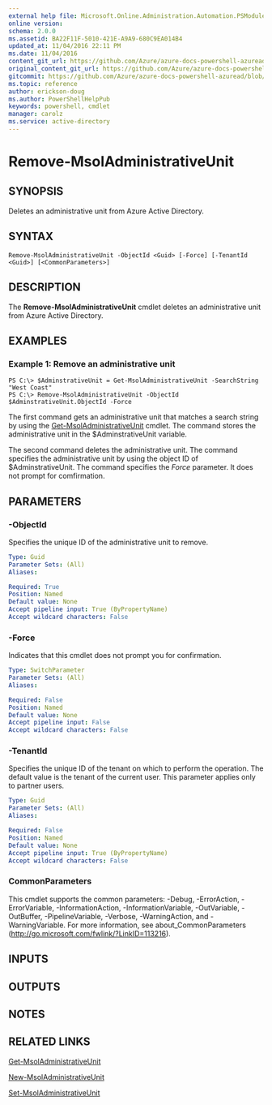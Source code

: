 ```yaml
---
external help file: Microsoft.Online.Administration.Automation.PSModule.dll-Help.xml
online version:
schema: 2.0.0
ms.assetid: BA22F11F-5010-421E-A9A9-680C9EA014B4
updated_at: 11/04/2016 22:11 PM
ms.date: 11/04/2016
content_git_url: https://github.com/Azure/azure-docs-powershell-azuread/blob/Rodejo-5-9/Azure%20AD%20Cmdlets/MSOnline/v1/Remove-MsolAdministrativeUnit.md
original_content_git_url: https://github.com/Azure/azure-docs-powershell-azuread/blob/Rodejo-5-9/Azure%20AD%20Cmdlets/MSOnline/v1/Remove-MsolAdministrativeUnit.md
gitcommit: https://github.com/Azure/azure-docs-powershell-azuread/blob/3c22ad9f927dcfe00a363b1a2c343fc086da2ac5
ms.topic: reference
author: erickson-doug
ms.author: PowerShellHelpPub
keywords: powershell, cmdlet
manager: carolz
ms.service: active-directory
---
```


# Remove-MsolAdministrativeUnit

## SYNOPSIS
Deletes an administrative unit from Azure Active Directory.

## SYNTAX

```
Remove-MsolAdministrativeUnit -ObjectId <Guid> [-Force] [-TenantId <Guid>] [<CommonParameters>]
```

## DESCRIPTION
The **Remove-MsolAdministrativeUnit** cmdlet deletes an administrative unit from Azure Active Directory.

## EXAMPLES

### Example 1: Remove an administrative unit

```
PS C:\> $AdminstrativeUnit = Get-MsolAdministrativeUnit -SearchString "West Coast"
PS C:\> Remove-MsolAdministrativeUnit -ObjectId $AdminstrativeUnit.ObjectId -Force
```

The first command gets an administrative unit that matches a search string by using the [Get-MsolAdministrativeUnit](./Get-MsolAdministrativeUnit.md) cmdlet.
The command stores the administrative unit in the $AdminstrativeUnit variable.

The second command deletes the administrative unit.
The command specifies the administrative unit by using the object ID of $AdminstrativeUnit.
The command specifies the _Force_ parameter.
It does not prompt for comfirmation.


## PARAMETERS

### -ObjectId
Specifies the unique ID of the administrative unit to remove.

```yaml
Type: Guid
Parameter Sets: (All)
Aliases:

Required: True
Position: Named
Default value: None
Accept pipeline input: True (ByPropertyName)
Accept wildcard characters: False
```

### -Force
Indicates that this cmdlet does not prompt you for confirmation.

```yaml
Type: SwitchParameter
Parameter Sets: (All)
Aliases:

Required: False
Position: Named
Default value: None
Accept pipeline input: False
Accept wildcard characters: False
```

### -TenantId
Specifies the unique ID of the tenant on which to perform the operation.
The default value is the tenant of the current user.
This parameter applies only to partner users.

```yaml
Type: Guid
Parameter Sets: (All)
Aliases:

Required: False
Position: Named
Default value: None
Accept pipeline input: True (ByPropertyName)
Accept wildcard characters: False
```

### CommonParameters
This cmdlet supports the common parameters: -Debug, -ErrorAction, -ErrorVariable, -InformationAction, -InformationVariable, -OutVariable, -OutBuffer, -PipelineVariable, -Verbose, -WarningAction, and -WarningVariable. For more information, see about_CommonParameters (http://go.microsoft.com/fwlink/?LinkID=113216).

## INPUTS

## OUTPUTS

## NOTES

## RELATED LINKS
[Get-MsolAdministrativeUnit](./Get-MsolAdministrativeUnit.md)

[New-MsolAdministrativeUnit](./New-MsolAdministrativeUnit.md)

[Set-MsolAdministrativeUnit](./Set-MsolAdministrativeUnit.md)
